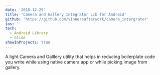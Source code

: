 ```yaml
---
date: '2018-12-29'
title: 'Camera and Gallery Integrator Lib for Android'
github: 'https://github.com/vinnersafterwork/camera_intergrator'
ios: ''
tech:
  - Android Library
  - Glide
showInProjects: true
---
```


A light Camera and Galllery utility that helps in reducing boilerplate code you write while using native camera app or while picking image from gallery.
